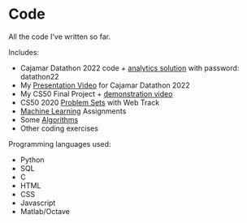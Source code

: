 # Code
All the code I've written so far.

Includes:
- Cajamar Datathon 2022 code + [analytics solution](https://mruddym.wixsite.com/team-origin-data) with password: datathon22
- My [Presentation Video](https://vimeo.com/showcase/9366887/video/719785649) for Cajamar Datathon 2022
- My CS50 Final Project + [demonstration video](https://www.youtube.com/watch?v=3pOB0Sdsuko)
- CS50 2020 [Problem Sets](https://cs50.harvard.edu/x/2020/) with Web Track
- [Machine Learning](https://www.coursera.org/learn/machine-learning) Assignments
- Some [Algorithms](https://www.coursera.org/specializations/algorithms)
- Other coding exercises

Programming languages used:
- Python
- SQL
- C
- HTML
- CSS
- Javascript
- Matlab/Octave
